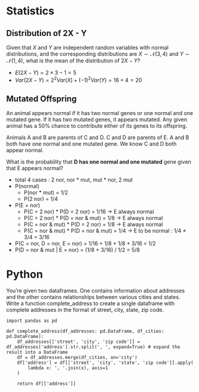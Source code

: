 
# Statistics

## Distribution of 2X - Y

Given that $X$ and $Y$ are independent random variables with normal distributions,
and the corresponding distributions are $X\sim \mathcal{N}(3, 4)$ and $Y \sim \mathcal{N}(1, 4)$,
what is the mean of the distribution of $2X - Y$?
- $E(2X - Y) = 2 \times 3 - 1 = 5$
- $Var(2X - Y) = 2^2 Var(X) + (-1)^2 Var(Y) = 16 + 4 = 20$

## Mutated Offspring

An animal appears normal if it has two normal genes or one normal and one mutated gene.
If it has two mutated genes, it appears mutated.
Any given animal has a 50% chance to contribute either of its genes to its offspring.

Animals A and B are parents of C and D. C and D are parents of E.
A and B both have one normal and one mutated gene.
We know C and D both appear normal.

What is the probability that **D has one normal and one mutated** gene given that E appears normal?

- total 4 cases : 2 nor, nor * mut, mut * nor, 2 mut
- P(normal)
  - P(nor * mut) = 1/2
  - P(2 nor) = 1/4
- P(E = nor)
  - P(C = 2 nor) * P(D = 2 nor) = 1/16 -> E always normal
  - P(C = 2 nor) * P(D = nor & mut) = 1/8 -> E always normal
  - P(C = nor & mut) * P(D = 2 nor) = 1/8 -> E always normal
  - P(C = nor & mut) * P(D = nor & mut) = 1/4 -> E to be normal : 1/4 * 3/4 = 3/16
- P(C = nor, D = nor, E = nor) = 1/16 + 1/8 + 1/8 + 3/16 = 1/2
- P(D = nor & mut | E = nor) = (1/8 + 3/16) / 1/2 = 5/8

# Python

You’re given two dataframes.
One contains information about addresses and the other contains relationships between various cities and states.
Write a function complete_address to create a single dataframe with complete addresses in the format of street, city, state, zip code.

```
import pandas as pd

def complete_address(df_addresses: pd.DataFrame, df_cities: pd.DataFrame):
    df_addresses[['street', 'city', 'zip code']] = df_addresses['address'].str.split(', ', expand=True) # expand the result into a DataFrame
    df = df_addresses.merge(df_cities, on='city')
    df['address'] = df[['street', 'city', 'state', 'zip code']].apply(
        lambda x: ', '.join(x), axis=1
    )
    
    return df[['address']]
```

